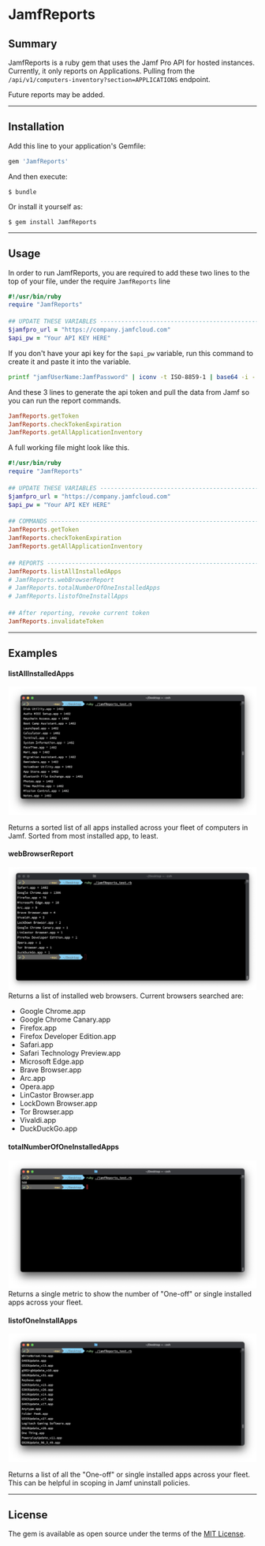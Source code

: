 # JamfReports

## Summary

JamfReports is a ruby gem that uses the Jamf Pro API for hosted instances. Currently, it only reports on Applications. Pulling from the `/api/v1/computers-inventory?section=APPLICATIONS` endpoint.

Future reports may be added.

---
## Installation

Add this line to your application's Gemfile:

```ruby
gem 'JamfReports'
```

And then execute:

    $ bundle

Or install it yourself as:

    $ gem install JamfReports

---
## Usage

In order to run JamfReports, you are required to add these two lines to the top of your file, under the require `JamfReports` line

```ruby
#!/usr/bin/ruby
require "JamfReports"

## UPDATE THESE VARIABLES ------------------------------------------------------
$jamfpro_url = "https://company.jamfcloud.com" 
$api_pw = "Your API KEY HERE"
```

 If you don't have your api key for the `$api_pw` variable, run this command to create it and paste it into the variable.

```bash
printf "jamfUserName:JamfPassword" | iconv -t ISO-8859-1 | base64 -i -
```



And these 3 lines to generate the api token and pull the data from Jamf so you can run the report commands.

```ruby
JamfReports.getToken
JamfReports.checkTokenExpiration
JamfReports.getAllApplicationInventory
```

A full working file might look like this.

```ruby
#!/usr/bin/ruby
require "JamfReports"

## UPDATE THESE VARIABLES ------------------------------------------------------
$jamfpro_url = "https://company.jamfcloud.com" 
$api_pw = "Your API KEY HERE"

## COMMANDS --------------------------------------------------------------------
JamfReports.getToken
JamfReports.checkTokenExpiration
JamfReports.getAllApplicationInventory

## REPORTS --------------------------------------------------------------------
JamfReports.listAllInstalledApps
# JamfReports.webBrowserReport
# JamfReports.totalNumberOfOneInstalledApps
# JamfReports.listofOneInstallApps

## After reporting, revoke current token
JamfReports.invalidateToken
```


---
## Examples

#### listAllInstalledApps

![listAllInstalledApps](images/listAllInstalledApps.png)

Returns a sorted list of all apps installed across your fleet of computers in Jamf. Sorted from most installed app, to least.

#### webBrowserReport
![webBrowserReport](images/webBrowserReport.png)
Returns a list of installed web browsers. Current browsers searched are:
- Google Chrome.app
- Google Chrome Canary.app
- Firefox.app
- Firefox Developer Edition.app
- Safari.app
- Safari Technology Preview.app
- Microsoft Edge.app
- Brave Browser.app
- Arc.app
- Opera.app
- LinCastor Browser.app
- LockDown Browser.app
- Tor Browser.app
- Vivaldi.app
- DuckDuckGo.app

#### totalNumberOfOneInstalledApps
![totalNumberOfOneInstalledApps](images/totalNumberOfOneInstalledApps.png)
Returns a single metric to show the number of "One-off" or single installed apps across your fleet.

#### listofOneInstallApps
![listofOneInstallApps](images/listofOneInstallApps.png)

Returns a list of all the "One-off" or single installed apps across your fleet. This can be helpful in scoping in Jamf uninstall policies.


---
## License

The gem is available as open source under the terms of the [MIT License](https://opensource.org/licenses/MIT).
